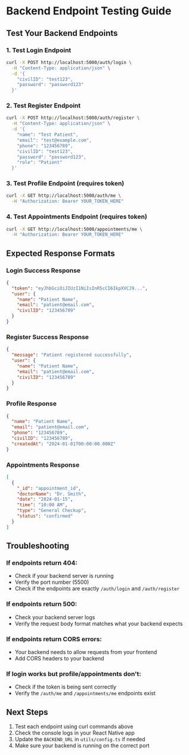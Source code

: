 # Backend Endpoint Testing Guide

## Test Your Backend Endpoints

### 1. Test Login Endpoint
```bash
curl -X POST http://localhost:5000/auth/login \
  -H "Content-Type: application/json" \
  -d '{
    "civilID": "test123",
    "password": "password123"
  }'
```

### 2. Test Register Endpoint
```bash
curl -X POST http://localhost:5000/auth/register \
  -H "Content-Type: application/json" \
  -d '{
    "name": "Test Patient",
    "email": "test@example.com",
    "phone": "123456789",
    "civilID": "test123",
    "password": "password123",
    "role": "Patient"
  }'
```

### 3. Test Profile Endpoint (requires token)
```bash
curl -X GET http://localhost:5000/auth/me \
  -H "Authorization: Bearer YOUR_TOKEN_HERE"
```

### 4. Test Appointments Endpoint (requires token)
```bash
curl -X GET http://localhost:5000/appointments/me \
  -H "Authorization: Bearer YOUR_TOKEN_HERE"
```

## Expected Response Formats

### Login Success Response
```json
{
  "token": "eyJhbGciOiJIUzI1NiIsInR5cCI6IkpXVCJ9...",
  "user": {
    "name": "Patient Name",
    "email": "patient@email.com",
    "civilID": "123456789"
  }
}
```

### Register Success Response
```json
{
  "message": "Patient registered successfully",
  "user": {
    "name": "Patient Name",
    "email": "patient@email.com",
    "civilID": "123456789"
  }
}
```

### Profile Response
```json
{
  "name": "Patient Name",
  "email": "patient@email.com",
  "phone": "123456789",
  "civilID": "123456789",
  "createdAt": "2024-01-01T00:00:00.000Z"
}
```

### Appointments Response
```json
[
  {
    "_id": "appointment_id",
    "doctorName": "Dr. Smith",
    "date": "2024-01-15",
    "time": "10:00 AM",
    "type": "General Checkup",
    "status": "confirmed"
  }
]
```

## Troubleshooting

### If endpoints return 404:
- Check if your backend server is running
- Verify the port number (5500)
- Check if the endpoints are exactly `/auth/login` and `/auth/register`

### If endpoints return 500:
- Check your backend server logs
- Verify the request body format matches what your backend expects

### If endpoints return CORS errors:
- Your backend needs to allow requests from your frontend
- Add CORS headers to your backend

### If login works but profile/appointments don't:
- Check if the token is being sent correctly
- Verify the `/auth/me` and `/appointments/me` endpoints exist

## Next Steps

1. Test each endpoint using curl commands above
2. Check the console logs in your React Native app
3. Update the `BACKEND_URL` in `utils/config.ts` if needed
4. Make sure your backend is running on the correct port 